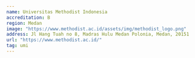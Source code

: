 ```yaml
---
name: Universitas Methodist Indonesia
accreditation: B
region: Medan
image: "https://www.methodist.ac.id/assets/img/methodist_logo.png"
address: Jl Hang Tuah no 8, Madras Hulu Medan Polonia, Medan, 20151
url: "https://www.methodist.ac.id/"
tag: umi
---
```

